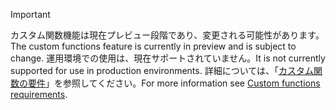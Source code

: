 > [!IMPORTANT]
> <span data-ttu-id="30a48-101">カスタム関数機能は現在プレビュー段階であり、変更される可能性があります。</span><span class="sxs-lookup"><span data-stu-id="30a48-101">The custom functions feature is currently in preview and is subject to change.</span></span> <span data-ttu-id="30a48-102">運用環境での使用は、現在サポートされていません。</span><span class="sxs-lookup"><span data-stu-id="30a48-102">It is not currently supported for use in production environments.</span></span> <span data-ttu-id="30a48-103">詳細については、「[カスタム関数の要件](../excel/custom-functions-requirements.md)」を参照してください。</span><span class="sxs-lookup"><span data-stu-id="30a48-103">For more information see [Custom functions requirements](../excel/custom-functions-requirements.md).</span></span>
